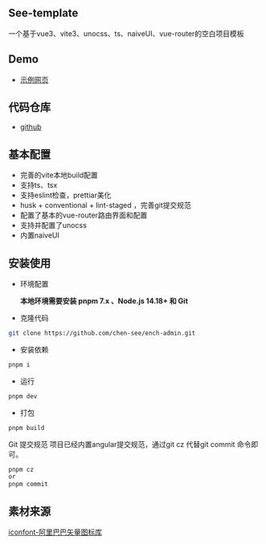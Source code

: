 ## See-template

一个基于vue3、vite3、unocss、ts、naiveUI、vue-router的空白项目模板

## Demo

- [示例网页](https://ench-admin.vercel.app/)

## 代码仓库

- [github](https://github.com/chen-see/ench-admin)

## 基本配置
- 完善的vite本地build配置
- 支持ts、tsx
- 支持eslint检查，prettiar美化
- husk + conventional + lint-staged ，完善git提交规范
- 配置了基本的vue-router路由界面和配置
- 支持并配置了unocss
- 内置naiveUI

## 安装使用

- 环境配置
  
  **本地环境需要安装 pnpm 7.x 、Node.js 14.18+ 和 Git**

- 克隆代码

```bash
git clone https://github.com/chen-see/ench-admin.git
```

- 安装依赖

```bash
pnpm i
```

- 运行

```bash
pnpm dev
```

- 打包

```bash
pnpm build
```

Git 提交规范
项目已经内置angular提交规范，通过git cz 代替git commit 命令即可。
```bash
pnpm cz
or
pnpm commit
```


## 素材来源

[iconfont-阿里巴巴矢量图标库](https://www.iconfont.cn/collections/detail?spm=a313x.7781069.1998910419.d9df05512&cid=39973)
